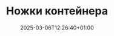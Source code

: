 ---
title: "Ножки контейнера"
description: "Confoot - ножки контейнера"
date: 2025-03-06T12:26:40+01:00
draft: false
---